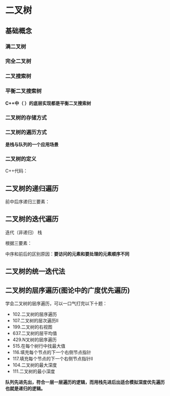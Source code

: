# 二叉树

## 基础概念

### 满二叉树



### 完全二叉树



### 二叉搜索树



### 平衡二叉搜索树

**C++中（   ）的底层实现都是平衡二叉搜索树**



### 二叉树的存储方式



### 二叉树的遍历方式

**是栈与队列的一个应用场景**



### 二叉树的定义

C++代码：



## 二叉树的递归遍历

前中后序递归三要素：





## 二叉树的迭代遍历

迭代（非递归） 栈

根据三要素：

中序和前后的区别原因：**要访问的元素和要处理的元素顺序不同**



## 二叉树的统一迭代法





## 二叉树的层序遍历(**图论中的广度优先遍历**)

学会二叉树的层序遍历，可以一口气打完以下十题：

- 102.二叉树的层序遍历
- 107.二叉树的层次遍历II
- 199.二叉树的右视图
- 637.二叉树的层平均值
- 429.N叉树的层序遍历
- 515.在每个树行中找最大值
- 116.填充每个节点的下一个右侧节点指针
- 117.填充每个节点的下一个右侧节点指针II
- 104.二叉树的最大深度
- 111.二叉树的最小深度



**队列先进先出，符合一层一层遍历的逻辑，而用栈先进后出适合模拟深度优先遍历也就是递归的逻辑。**





